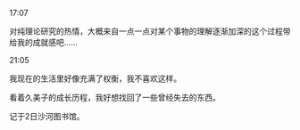 17:07

对纯理论研究的热情，大概来自一点一点对某个事物的理解逐渐加深的这个过程带给我的成就感吧......

21:05

我现在的生活里好像充满了权衡，我不喜欢这样。

看着久美子的成长历程，我好想找回了一些曾经失去的东西。

记于2日沙河图书馆。